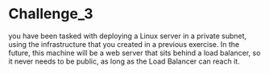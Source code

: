 # Challenge_3
you have been tasked with deploying a Linux server in a private subnet, using the infrastructure that you created in a previous exercise. In the future, this machine will be a web server that sits behind a load balancer, so it never needs to be public, as long as the Load Balancer can reach it.
